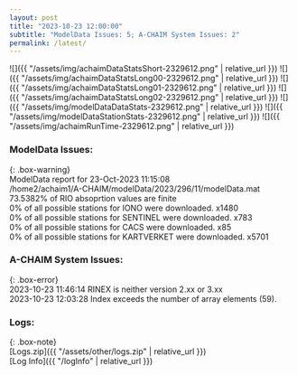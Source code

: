 ```yaml
---
layout: post
title: "2023-10-23 12:00:00"
subtitle: "ModelData Issues: 5; A-CHAIM System Issues: 2"
permalink: /latest/
---
```


![]({{ "/assets/img/achaimDataStatsShort-2329612.png" | relative_url }})
![]({{ "/assets/img/achaimDataStatsLong00-2329612.png" | relative_url }})
![]({{ "/assets/img/achaimDataStatsLong01-2329612.png" | relative_url }})
![]({{ "/assets/img/achaimDataStatsLong02-2329612.png" | relative_url }})
![]({{ "/assets/img/modelDataDataStats-2329612.png" | relative_url }})
![]({{ "/assets/img/modelDataStationStats-2329612.png" | relative_url }})
![]({{ "/assets/img/achaimRunTime-2329612.png" | relative_url }})


### ModelData Issues:  
  
{: .box-warning}  
 ModelData report for 23-Oct-2023 11:15:08   
 /home2/achaim1/A-CHAIM/modelData/2023/296/11/modelData.mat   
 73.5382% of RIO absoprtion values are finite   
 0% of all possible stations for IONO were downloaded. x1480   
 0% of all possible stations for SENTINEL were downloaded. x783   
 0% of all possible stations for CACS were downloaded. x85   
 0% of all possible stations for KARTVERKET were downloaded. x5701   
  
### A-CHAIM System Issues:  
  
{: .box-error}  
2023-10-23 11:46:14 RINEX is neither version 2.xx or 3.xx  
2023-10-23 12:03:28 Index exceeds the number of array elements (59).  

### Logs:  
  
{: .box-note}  
[Logs.zip]({{ "/assets/other/logs.zip" | relative_url }})  
[Log Info]({{ "/logInfo" | relative_url }})  
